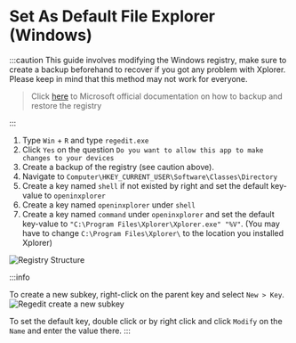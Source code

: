 # Set As Default File Explorer (Windows)

:::caution This guide involves modifying the Windows registry, make sure to create a backup beforehand to recover if you got any problem with Xplorer. Please keep in mind that this method may not work for everyone.

> Click [here](https://support.microsoft.com/en-us/topic/how-to-back-up-and-restore-the-registry-in-windows-855140ad-e318-2a13-2829-d428a2ab0692) to Microsoft official documentation on how to backup and restore the registry

:::

1. Type `Win` + `R` and type `regedit.exe`
2. Click `Yes` on the question `Do you want to allow this app to make changes to your devices`
3. Create a backup of the registry (see caution above).
4. Navigate to `Computer\HKEY_CURRENT_USER\Software\Classes\Directory`
5. Create a key named `shell` if not existed by right and set the default key-value to `openinxplorer`
6. Create a key named `openinxplorer` under `shell`
7. Create a key named `command` under `openinxplorer` and set the default key-value to `"C:\Program Files\Xplorer\Xplorer.exe" "%V"`. (You may have to change `C:\Program Files\Xplorer\` to the location you installed Xplorer)

![Registry Structure](/img/docs/registry.png)

:::info

To create a new subkey, right-click on the parent key and select `New > Key`. ![Regedit create a new subkey](/img/docs/regedit-create-new-key.png)

To set the default key, double click or by right click and click `Modify` on the `Name` and enter the value there. :::
